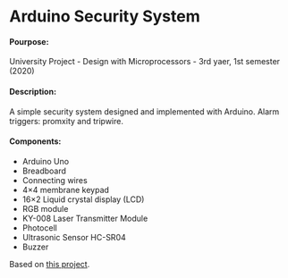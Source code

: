 <h1>Arduino Security System</h1>
<h4>Pourpose:</h4><p>University Project - Design with Microprocessors - 3rd yaer, 1st semester (2020)</p>
<h4>Description:</h4><p>A simple security system designed and implemented with Arduino. Alarm triggers: promxity and tripwire.</p>
<h4>Components:</h4>
<ul>
  <li>Arduino Uno</li>
  <li>Breadboard</li>
  <li>Connecting wires</li>
  <li>4×4 membrane keypad</li>
  <li>16×2 Liquid crystal display (LCD)</li>
  <li>RGB module</li>
  <li>KY-008 Laser Transmitter Module</li>
  <li>Photocell</li>
  <li>Ultrasonic Sensor HC-SR04</li>
  <li>Buzzer</li>
</ul>

Based on <a href="https://linuxhint.com/home-security-system-arduino-uno">this project</a>.
